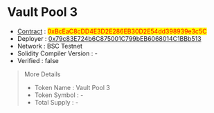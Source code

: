 # Vault Pool 3

* [Contract](https://testnet.bscscan.com/address/0xBcEaC8cDD4E3D2E286EB30D2E54dd398939e3c5C) : <mark style="color:red;">0xBcEaC8cDD4E3D2E286EB30D2E54dd398939e3c5C</mark>
* Deployer : [0x79c83E724b6C875001C799bEB6068014C1BBb513](https://testnet.bscscan.com/address/0x79c83E724b6C875001C799bEB6068014C1BBb513)&#x20;
* Network : BSC Testnet
* Solidity Compiler Version : -
* Verified : false

> More Details
>
> * Token Name : Vault Pool 3
> * Token Symbol : -
> * Total Supply : -

